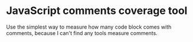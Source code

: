 
# JavaScript comments coverage tool

Use the simplest way to measure how many code block comes with comments,
because I can't find any tools measure comments.
